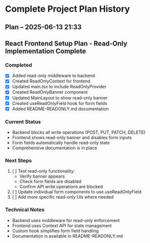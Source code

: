 # Complete Project Plan History

## Plan – 2025-06-13 21:33

## React Frontend Setup Plan - Read-Only Implementation Complete

### Completed
- [x] Added read-only middleware to backend
- [x] Created ReadOnlyContext for frontend
- [x] Updated main.tsx to include ReadOnlyProvider
- [x] Created ReadOnlyBanner component
- [x] Updated MainLayout to show read-only banner
- [x] Created useReadOnlyField hook for form fields
- [x] Added README-READONLY.md documentation

### Current Status
- Backend blocks all write operations (POST, PUT, PATCH, DELETE)
- Frontend shows read-only banner and disables form inputs
- Form fields automatically handle read-only state
- Comprehensive documentation is in place

### Next Steps
1. [ ] Test read-only functionality:
   - Verify banner appears
   - Check form fields are disabled
   - Confirm API write operations are blocked
2. [ ] Update individual form components to use useReadOnlyField
3. [ ] Add more specific read-only UIs where needed

### Technical Notes
- Backend uses middleware for read-only enforcement
- Frontend uses Context API for state management
- Custom hook simplifies form field handling
- Documentation is available in README-READONLY.md
